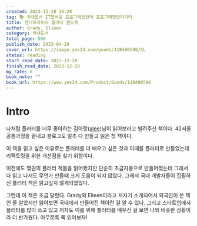 ```yaml
---
created: 2023-12-28 16:28
tag: 📚 국내도서 IT모바일 프로그래밍언어 프로그래밍언어기타
title: 엔터프라이즈 플러터 핸드북
author: Grady, Elieen
category: 국내도서
total_page: 568
publish_date: 2023-04-20
cover_url: https://image.yes24.com/goods/118490598/XL
status: reading
start_read_date: 2023-12-28
finish_read_date: 2023-12-28
my_rate: 0
book_note: ""
book_url: https://www.yes24.com/Product/Goods/118490598
---
```

# Intro
나처럼 플러터를 너무 좋아하는 김아랑([alee](https://profile.intra.42.fr/users/alee))님이 읽어보라고 빌려주신 책이다. 42서울 공통과정을 끝내고 블로그도 얼추 다 만들고 읽은 첫 책이다.

이 책을 읽고 싶은 이유로는 플러터를 더 배우고 싶은 것과 이때를 플러터로 만들었는데 리팩토링을 위한 개선점을 찾기 위함이다.

이전에도 몇권의 플러터 책들을 읽어봤지만 단순히 초급자용으로 만들어졌는데 그래서 다 읽고 나서도 무언가 만들때 크게 도움이 되지 않았다. 그래서 국내 개발자들이 집필하신 플러터 책은 읽고싶지 않게되었었다.

그런데 이 책은 조금 달랐다. Grady와 Elieen이라고 저자가 소개되어서 외국인이 쓴 책인 줄 알았지만 읽어보면 국내에서 만들어진 책이란 걸 알 수 있다. 그리고 스타트업에서 플러터를 많이 쓰고 있고 저자도 이를 위해 플러터를 배우신 걸 보면 나와 비슷한 상황이라 더 반가웠다. 아무쪼록 쭉 읽어보자!